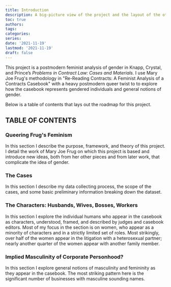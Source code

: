 ```yaml
---
title: Introduction
description: A big-picture view of the project and the layout of the other chapters.
toc: true
authors:
tags:
categories:
series:
date: '2021-11-19'
lastmod: '2021-11-19'
draft: false
---
```


This project is a postmodern feminist analysis of gender in Knapp, Crystal, and Prince’s *Problems in Contract Law: Cases and Materials.* 
I use Mary Joe Frug's methodology in "Re-Reading Contracts: A Feminist Analysis of a Contracts Casebook" with a heavy postmodern queer twist to to explore how the casebook represents gendered individuals and general notions of gender. 

Below is a table of contents that lays out the roadmap for this project. 

## TABLE OF CONTENTS

### Queering Frug's Feminism

In this section I describe the purpose, framework, and theory of this project. I detail the work of Mary Joe Frug on which this project is based and introduce new ideas, both from her other pieces and from later work, that complicate the idea of gender. 

### The Cases

In this section I describe my data collecting process, the scope of the cases, and some basic preliminary information breaking down the dataset. 

### The Characters: Husbands, Wives, Bosses, Workers 

In this section I explore the individual humans who appear in the casebook as characters, understood, framed, and described by judges and casebook editors. Most of my focus in the section is on women, who appear as a minority of characters and in a strictly limited set of roles. Most strikingly, over half of the women appear in the litigation with a heterosexual partner; nearly another quarter of the women appear with another family member. 

### Implied Masculinity of Corporate Personhood?

In this section I explore general notions of masculinity and femininity as they appear in the casebook. The most striking pattern here is the significant number of businesses with masculine sounding names. 